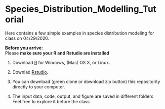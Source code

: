 # Species_Distribution_Modelling_Tutorial
Here contains a few simple examples in species distribution modeling for class on 04/29/2020. 

**Before you arrive:**  
Please **make sure your R and Rstudio are installed**

1. Download [R](http://archive.linux.duke.edu/cran/) for Windows, (Mac) OS X, or Linux.

2. Downlad [Rstudio](https://rstudio.com/products/rstudio/download/#download). 

3. You can download (green clone or download zip button) this repositority directly to your computer.  

4. The input data, code, output, and figure are saved in different folders. Feel free to explore it before the class. 
